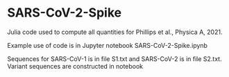 # SARS-CoV-2-Spike
Julia code used to compute all quantities for Phillips et al., Physica A, 2021.

Example use of code is in Jupyter notebook SARS-CoV-2-Spike.ipynb

Sequences for SARS-CoV-1 is in file S1.txt and SARS-CoV-2 is in file S2.txt.
Variant sequences are constructed in notebook
